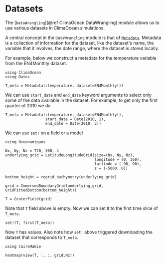 # Datasets

The [`DataWrangling`](@ref ClimaOcean.DataWrangling) module allows us to use various datasets
in ClimaOcean simulations.

A central concept in the `DataWrangling` module is that of [`Metadata`](@ref).
Metadata is a collection of information for the dataset, like the dataset's name, the variable
that it involves, the date range, where the dataset is stored locally.

For example, below we construct a metadata for the temperature variable from the EN4Monthly dataset.

```@example metadata
using ClimaOcean
using Dates

T_meta = Metadata(:temperature, dataset=EN4Monthly())
```

We can use `start_date` and `end_date` keyword arguments to select only some of the data
available in the dataset. For example, to get only the first quarter of 2010 we do

```@example metadata
T_meta = Metadata(:temperature, dataset=EN4Monthly(),
                  start_date = Date(2010, 1),
                  end_date = Date(2010, 3))
```

We can use `set!` on a field or a model

```@example metadata
using Oceananigans

Nx, Ny, Nz = 720, 360, 4
underlying_grid = LatitudeLongitudeGrid(size=(Nx, Ny, Nz),
                                        longitude = (0, 360),
                                        latitude = (-90, 90),
                                        z = (-5000, 0))

bottom_height = regrid_bathymetry(underlying_grid)

grid = ImmersedBoundaryGrid(underlying_grid, GridFittedBottom(bottom_height))

T = CenterField(grid)
```

Note that `T` field above is empty. Now we can set it to the first time slice of `T_meta`.

```@example metadata
set!(T, first(T_meta))
```

Now `T` has values. Also note how `set!` above triggered downloading the dataset that
corresponds to `T_meta`.

```@example metadata
using CairoMakie

heatmap(view(T, :, :, grid.Nz))
```
